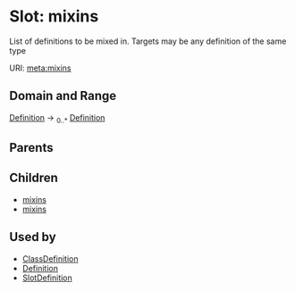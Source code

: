 # Slot: mixins


List of definitions to be mixed in. Targets may be any definition of the same type

URI: [meta:mixins](https://w3id.org/biolink/biolinkml/meta/mixins)
## Domain and Range

[Definition](Definition.md) ->  <sub>0..*</sub> [Definition](Definition.md)
## Parents

## Children

 *  [mixins](class_definition_mixins.md)
 *  [mixins](slot_definition_mixins.md)
## Used by

 * [ClassDefinition](ClassDefinition.md)
 * [Definition](Definition.md)
 * [SlotDefinition](SlotDefinition.md)
